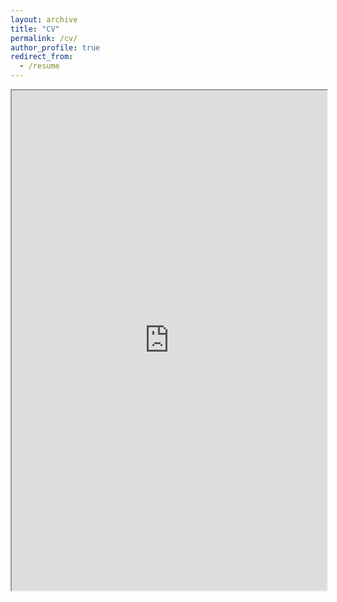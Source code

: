 ```yaml
---
layout: archive
title: "CV"
permalink: /cv/
author_profile: true
redirect_from:
  - /resume
---
```


<iframe src="https://drive.google.com/file/d/1JigfJ15t2-pepJ0cmsWQooDFxk7ma4oT/preview" width="100%" height="800"></iframe>


<!-- https://drive.google.com/file/d/1Mz4itpCTYICAwTaLVyNWvHA0TZwLIdM9/preview -->
